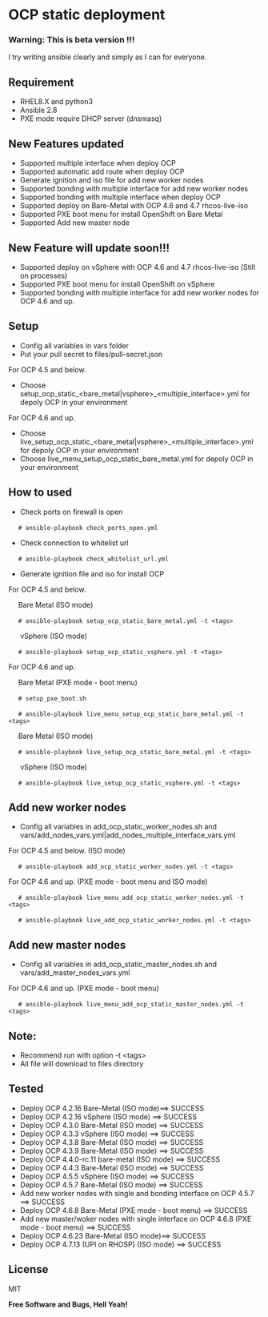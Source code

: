 # OCP static deployment
### Warning: This is beta version !!!  
I try writing ansible clearly and simply as I can for everyone.

## Requirement
- RHEL8.X and python3
- Ansible 2.8
- PXE mode require DHCP server (dnsmasq)

## New Features updated
- Supported multiple interface when deploy OCP
- Supported automatic add route when deploy OCP
- Generate ignition and iso file for add new worker nodes
- Supported bonding with multiple interface for add new worker nodes
- Supported bonding with multiple interface when deploy OCP
- Supported deploy on Bare-Metal with OCP 4.6 and 4.7 rhcos-live-iso
- Supported PXE boot menu for install OpenShift on Bare Metal
- Supported Add new master node 

## New Feature will update soon!!!
- Supported deploy on vSphere with OCP 4.6 and 4.7 rhcos-live-iso (Still on processes)
- Supported PXE boot menu for install OpenShift on vSphere
- Supported bonding with multiple interface for add new worker nodes for OCP 4.6 and up.

## Setup
- Config all variables in vars folder
- Put your pull secret to files/pull-secret.json

For OCP 4.5 and below.
- Choose setup_ocp_static_<bare_metal|vsphere>\_<multiple_interface>.yml for depoly OCP in your environment
<!--- - Change template for bare-metal or VMware in setup_ocp_static.yml at task "Create install-config.yaml file" -->

For OCP 4.6 and up.
- Choose live_setup_ocp_static_<bare_metal|vsphere>\_<multiple_interface>.yml for depoly OCP in your environment
- Choose live_menu_setup_ocp_static_bare_metal.yml for depoly OCP in your environment

## How to used
- Check ports on firewall is open

&nbsp;&nbsp;&nbsp;&nbsp;&nbsp;```# ansible-playbook check_ports_open.yml```

- Check connection to whitelist url

&nbsp;&nbsp;&nbsp;&nbsp;&nbsp;```# ansible-playbook check_whitelist_url.yml```

- Generate ignition file and iso for install OCP

For OCP 4.5 and below.<br/>

&nbsp;&nbsp;&nbsp;&nbsp;&nbsp;Bare Metal (ISO mode)<br/>

&nbsp;&nbsp;&nbsp;&nbsp;&nbsp;```# ansible-playbook setup_ocp_static_bare_metal.yml -t <tags>```

&nbsp;&nbsp;&nbsp;&nbsp;&nbsp; vSphere (ISO mode)<br/>

&nbsp;&nbsp;&nbsp;&nbsp;&nbsp;```# ansible-playbook setup_ocp_static_vsphere.yml -t <tags>```

For OCP 4.6 and up.<br/>

&nbsp;&nbsp;&nbsp;&nbsp;&nbsp;Bare Metal (PXE mode - boot menu)<br/>

&nbsp;&nbsp;&nbsp;&nbsp;&nbsp;```# setup_pxe_boot.sh```

&nbsp;&nbsp;&nbsp;&nbsp;&nbsp;```# ansible-playbook live_menu_setup_ocp_static_bare_metal.yml -t <tags>```

&nbsp;&nbsp;&nbsp;&nbsp;&nbsp;Bare Metal (ISO mode)<br/>

&nbsp;&nbsp;&nbsp;&nbsp;&nbsp;```# ansible-playbook live_setup_ocp_static_bare_metal.yml -t <tags>```

&nbsp;&nbsp;&nbsp;&nbsp;&nbsp; vSphere (ISO mode)<br/>

&nbsp;&nbsp;&nbsp;&nbsp;&nbsp;```# ansible-playbook live_setup_ocp_static_vsphere.yml -t <tags>```

## Add new worker nodes
- Config all variables in add_ocp_static_worker_nodes.sh and vars/add_nodes_vars.yml|add_nodes_multiple_interface_vars.yml

For OCP 4.5 and below. (ISO mode)<br/>

&nbsp;&nbsp;&nbsp;&nbsp;&nbsp;```# ansible-playbook add_ocp_static_worker_nodes.yml -t <tags>```

For OCP 4.6 and up. (PXE mode - boot menu and ISO mode)<br/>

&nbsp;&nbsp;&nbsp;&nbsp;&nbsp;```# ansible-playbook live_menu_add_ocp_static_worker_nodes.yml -t <tags>```

&nbsp;&nbsp;&nbsp;&nbsp;&nbsp;```# ansible-playbook live_add_ocp_static_worker_nodes.yml -t <tags>```

## Add new master nodes
- Config all variables in add_ocp_static_master_nodes.sh and vars/add_master_nodes_vars.yml

For OCP 4.6 and up. (PXE mode - boot menu)<br/>

&nbsp;&nbsp;&nbsp;&nbsp;&nbsp;```# ansible-playbook live_menu_add_ocp_static_master_nodes.yml -t <tags>```


## Note: 
- Recommend run with option -t \<tags\>
- All file will download to files directory

## Tested
- Deploy OCP 4.2.16 Bare-Metal (ISO mode)==> SUCCESS
- Deploy OCP 4.2.16 vSphere (ISO mode)   ==> SUCCESS
- Deploy OCP 4.3.0 Bare-Metal (ISO mode) ==> SUCCESS
- Deploy OCP 4.3.3 vSphere (ISO mode)    ==> SUCCESS
- Deploy OCP 4.3.8 Bare-Metal (ISO mode) ==> SUCCESS
- Deploy OCP 4.3.9 Bare-Metal (ISO mode) ==> SUCCESS
- Deploy OCP 4.4.0-rc.11 bare-metal (ISO mode) ==> SUCCESS
- Deploy OCP 4.4.3 Bare-Metal (ISO mode) ==> SUCCESS
- Deploy OCP 4.5.5 vSphere (ISO mode)    ==> SUCCESS
- Deploy OCP 4.5.7 Bare-Metal (ISO mode) ==> SUCCESS
- Add new worker nodes with single and bonding interface on OCP 4.5.7 ==> SUCCESS
- Deploy OCP 4.6.8 Bare-Metal (PXE mode - boot menu) ==> SUCCESS
- Add new master/woker nodes with single interface on OCP 4.6.8 (PXE mode - boot menu) ==> SUCCESS
- Deploy OCP 4.6.23 Bare-Metal (ISO mode)==> SUCCESS
- Deploy OCP 4.7.13 (UPI on RHOSP) (ISO mode) ==> SUCCESS

License
----

MIT

**Free Software and Bugs, Hell Yeah!**

